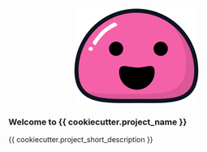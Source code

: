 <p align="center">
  <a href="https://docsify.js.org">
    <img alt="draft" src="./_media/icon.svg">
  </a>
</p>

### Welcome to {{ cookiecutter.project_name }}

{{ cookiecutter.project_short_description }}
